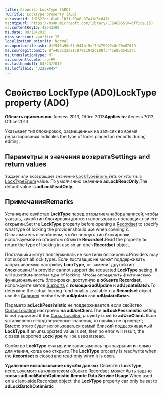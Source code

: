 ```yaml
---
title: Свойство LockType (ADO)
TOCTitle: LockType property (ADO)
ms:assetid: 1d2622dc-6cab-1b7f-98a8-97a41d5c047f
ms:mtpsurl: https://msdn.microsoft.com/library/JJ248965(v=office.15)
ms:contentKeyID: 48543589
ms.date: 09/18/2015
mtps_version: v=office.15
localization_priority: Normal
ms.openlocfilehash: d12946a90d61a941bf5ef7d479970c8c96e074f9
ms.sourcegitcommit: 8fe462c32b91c87911942c188f3445e85a54137c
ms.translationtype: MT
ms.contentlocale: ru-RU
ms.lasthandoff: 04/23/2019
ms.locfileid: "32289845"
---
```

# <a name="locktype-property-ado"></a><span data-ttu-id="df18c-102">Свойство LockType (ADO)</span><span class="sxs-lookup"><span data-stu-id="df18c-102">LockType property (ADO)</span></span>


<span data-ttu-id="df18c-103">**Область применения**: Access 2013, Office 2013</span><span class="sxs-lookup"><span data-stu-id="df18c-103">**Applies to**: Access 2013, Office 2013</span></span>

<span data-ttu-id="df18c-104">Указывает тип блокировок, размещенных на записях во время редактирования.</span><span class="sxs-lookup"><span data-stu-id="df18c-104">Indicates the type of locks placed on records during editing.</span></span>

## <a name="settings-and-return-values"></a><span data-ttu-id="df18c-105">Параметры и значения возврата</span><span class="sxs-lookup"><span data-stu-id="df18c-105">Settings and return values</span></span>

<span data-ttu-id="df18c-106">Задает или возвращает значение [LockTypeEnum.](locktypeenum.md)</span><span class="sxs-lookup"><span data-stu-id="df18c-106">Sets or returns a [LockTypeEnum](locktypeenum.md) value.</span></span> <span data-ttu-id="df18c-107">По умолчанию значение **adLockReadOnly**.</span><span class="sxs-lookup"><span data-stu-id="df18c-107">The default value is **adLockReadOnly**.</span></span>

## <a name="remarks"></a><span data-ttu-id="df18c-108">Примечания</span><span class="sxs-lookup"><span data-stu-id="df18c-108">Remarks</span></span>

<span data-ttu-id="df18c-109">Установите свойство **LockType** перед открытием [набора записей,](recordset-object-ado.md) чтобы указать, какой тип блокировки должен использовать поставщик при его открытии.</span><span class="sxs-lookup"><span data-stu-id="df18c-109">Set the **LockType** property before opening a [Recordset](recordset-object-ado.md) to specify what type of locking the provider should use when opening it.</span></span> <span data-ttu-id="df18c-110">Ознакомьтесь с свойством, чтобы вернуть тип блокировки, используемой на открытом объекте **Recordset.**</span><span class="sxs-lookup"><span data-stu-id="df18c-110">Read the property to return the type of locking in use on an open **Recordset** object.</span></span>

<span data-ttu-id="df18c-111">Поставщики могут поддерживать не все типы блокировки.</span><span class="sxs-lookup"><span data-stu-id="df18c-111">Providers may not support all lock types.</span></span> <span data-ttu-id="df18c-112">Если поставщик не может поддерживать запрашиваемую настройку **LockType,** он заменит другой тип блокировки.</span><span class="sxs-lookup"><span data-stu-id="df18c-112">If a provider cannot support the requested **LockType** setting, it will substitute another type of locking.</span></span> <span data-ttu-id="df18c-113">Чтобы определить фактическую функциональность блокировки, доступную в **объекте Recordset,** используйте метод [Supports](supports-method-ado.md) с **помощью adUpdate** и **adUpdateBatch.**</span><span class="sxs-lookup"><span data-stu-id="df18c-113">To determine the actual locking functionality available in a **Recordset** object, use the [Supports](supports-method-ado.md) method with **adUpdate** and **adUpdateBatch**.</span></span>

<span data-ttu-id="df18c-114">Параметр **adLockPessimistic** не поддерживается, если свойство [CursorLocation](cursorlocation-property-ado.md) настроено **на adUseClient.**</span><span class="sxs-lookup"><span data-stu-id="df18c-114">The **adLockPessimistic** setting is not supported if the [CursorLocation](cursorlocation-property-ado.md) property is set to **adUseClient**.</span></span> <span data-ttu-id="df18c-115">Если установлено неподтверченные значения, то ошибка не приведет; Вместо этого будет использоваться самый близкий поддерживаемый **LockType.**</span><span class="sxs-lookup"><span data-stu-id="df18c-115">If an unsupported value is set, then no error will result; the closest supported **LockType** will be used instead.</span></span>

<span data-ttu-id="df18c-116">Свойство **LockType** считыв или записывалось при закрытии **и** только для чтения, когда оно открыто.</span><span class="sxs-lookup"><span data-stu-id="df18c-116">The **LockType** property is read/write when the **Recordset** is closed and read-only when it is open.</span></span>

<span data-ttu-id="df18c-117">**Удаленное использование службы данных** Свойство **LockType,** используемого на клиентском объекте Recordset, может быть задано **только adLockBatchOptimistic.**</span><span class="sxs-lookup"><span data-stu-id="df18c-117">**Remote Data Service Usage** When used on a client-side Recordset object, the **LockType** property can only be set to **adLockBatchOptimistic**.</span></span>

